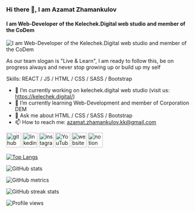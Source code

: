 ### Hi there 👋, I am Azamat Zhamankulov
#### I am Web-Developer of the Kelechek.Digital web studio and member of the CoDem
![I am Web-Developer of the Kelechek.Digital web studio and member of the CoDem](https://user-images.githubusercontent.com/88055930/132739368-e04a8f45-1bef-443a-aba2-f04d27a97051.png)

As our team slogan is "Live & Learn", I am ready to follow this, be on progress always and never stop growing up or build up my self

Skills: REACT / JS / HTML / CSS / SASS / Bootstrap

- 🔭 I’m currently working on kelechek.digital web studio (visit us: https://kelechek.digital/)
- 🌱 I’m currently learning Web-Development and member of Corporation DEM 
- 💬 Ask me about HTML / CSS / SASS / Bootstrap 
- 📫 How to reach me: azamat.zhamankulov.kk@gmail.com 


[<img src='https://cdn.jsdelivr.net/npm/simple-icons@3.0.1/icons/github.svg' alt='github' height='40'>](https://github.com/AzamatZhamankulov)  [<img src='https://cdn.jsdelivr.net/npm/simple-icons@3.0.1/icons/linkedin.svg' alt='linkedin' height='40'>](https://www.linkedin.com/in/azamat-zhamankulov/)  [<img src='https://cdn.jsdelivr.net/npm/simple-icons@3.0.1/icons/instagram.svg' alt='instagram' height='40'>](https://www.instagram.com/codem_it/)  [<img src='https://cdn.jsdelivr.net/npm/simple-icons@3.0.1/icons/youtube.svg' alt='YouTube' height='40'>](https://www.youtube.com/channel/CoDem_IT)  [<img src='https://cdn.jsdelivr.net/npm/simple-icons@3.0.1/icons/icloud.svg' alt='website' height='40'>](https://codemit2021.github.io/CoDem.com/)  [<img src='https://cdn.jsdelivr.net/npm/simple-icons@3.0.1/icons/notion.svg' alt='notion' height='40'>](https://bumpy-cloth-83c.notion.site/azamat-zhamankulov-kk-gmail-com-11d913d031f843699ac67925214ea8f2)  

[![Top Langs](https://github-readme-stats.vercel.app/api/top-langs/?username=AzamatZhamankulov)](https://github.com/anuraghazra/github-readme-stats)

![GitHub stats](https://github-readme-stats.vercel.app/api?username=AzamatZhamankulov&show_icons=true)  

![GitHub metrics](https://metrics.lecoq.io/AzamatZhamankulov)  

![GitHub streak stats](https://github-readme-streak-stats.herokuapp.com/?user=AzamatZhamankulov)  

![Profile views](https://gpvc.arturio.dev/AzamatZhamankulov)  
